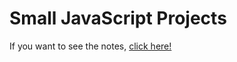 # Small JavaScript Projects

If you want to see the notes, [click here!](https://github.com/Zondazx/small-js-projects/blob/master/NOTES.md)
